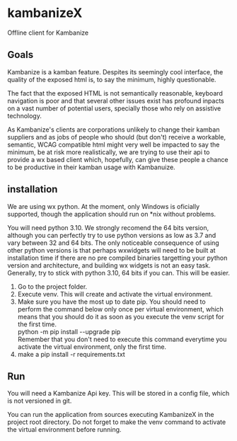 # kambanizeX

Offline client for Kambanize

## Goals

Kambanize is a kamban feature. Despites  its seemingly cool interface, the quality of the exposed html is, to say the minimum, highly questionable.

The fact that the exposed HTML is not semantically reasonable, keyboard navigation is poor and that several other issues exist has profound inpacts on a vast number of potential users, specially those who rely on assistive technology. 

As Kambanize's clients are corporations unlikely to change their kamban suppliers and as jobs of people who should (but don't) receive a workable, semantic, WCAG compatible html might very well be impacted to say the minimum, be at risk more realistically, we are trying to use their api to provide a wx based client which, hopefully, can give these people a chance to be productive in their kamban usage with Kambanuize.

## installation

We are using wx python.
At the moment, only Windows is oficially supported, though the application should run on *nix without problems.

You will need python 3.10.
We strongly recomend the 64 bits version, although you can perfectly try to use python versions as low as 3.7 and vary between 32 and 64 bits.
The only noticeable consequence of using other python versions is that perhaps wxwidgets will need to be built at installation time if there are no pre compiled binaries targetting your python version and architecture, and building wx widgets is not an easy task.  Generally, try to stick with python 3.10, 64 bits if you can. This will be easier.

1. Go to the project folder.
2. Execute venv. This will create and activate the virtual environment.
3. Make sure you have the most up to date pip. You should need to perform the command below only once per virtual environment, which means that you should do it as soon as you execute the venv script for the first time.  
python -m pip install --upgrade pip  
Remember that you don't need to execute this command everytime you activate the virtual environment, only the first time.
4. make a pip install -r requirements.txt

## Run

You will need a Kambanize Api key. This will be stored in a config file, which is not versioned in git.

You can run the application from sources executing KambanizeX in the project root directory. Do not forget to make the venv command to activate the virtual environment before running.